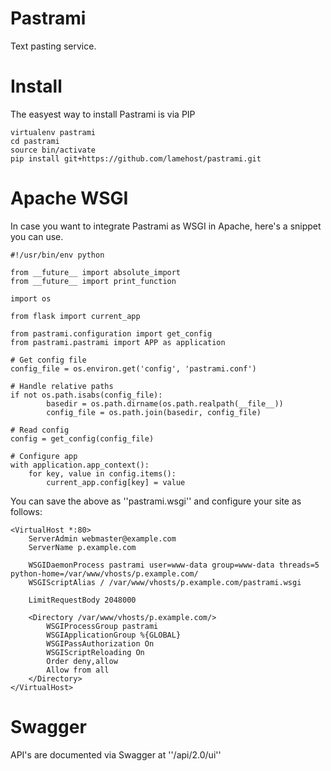 # Pastrami

Text pasting service.

# Install
The easyest way to install Pastrami is via PIP
```
virtualenv pastrami
cd pastrami
source bin/activate
pip install git+https://github.com/lamehost/pastrami.git
```

# Apache WSGI
In case you want to integrate Pastrami as WSGI in Apache, here's a snippet you can use.  
```
#!/usr/bin/env python

from __future__ import absolute_import
from __future__ import print_function

import os

from flask import current_app

from pastrami.configuration import get_config
from pastrami.pastrami import APP as application

# Get config file
config_file = os.environ.get('config', 'pastrami.conf')

# Handle relative paths
if not os.path.isabs(config_file):
        basedir = os.path.dirname(os.path.realpath(__file__))
        config_file = os.path.join(basedir, config_file)

# Read config
config = get_config(config_file)

# Configure app
with application.app_context():
    for key, value in config.items():
        current_app.config[key] = value
```

You can save the above as ''pastrami.wsgi'' and configure your site as follows:
```
<VirtualHost *:80>
    ServerAdmin webmaster@example.com
    ServerName p.example.com

    WSGIDaemonProcess pastrami user=www-data group=www-data threads=5 python-home=/var/www/vhosts/p.example.com/
    WSGIScriptAlias / /var/www/vhosts/p.example.com/pastrami.wsgi

    LimitRequestBody 2048000

    <Directory /var/www/vhosts/p.example.com/>
        WSGIProcessGroup pastrami
        WSGIApplicationGroup %{GLOBAL}
        WSGIPassAuthorization On
        WSGIScriptReloading On
        Order deny,allow
        Allow from all
    </Directory>
</VirtualHost>
```

# Swagger
API's are documented via Swagger at ''/api/2.0/ui''
